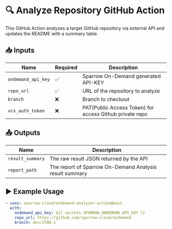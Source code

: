 # 🔍 Analyze Repository GitHub Action

This GitHub Action analyzes a target GitHub repository via external API and updates the README with a summary table.

## 📥 Inputs

| Name         | Required | Description                          |
|--------------|----------|--------------------------------------|
| `ondemand_api_key`| ✅       | Sparrow On-Demand generated API-KEY |
| `repo_url`   | ✅       | URL of the repository to analyze     |
| `branch`     | ❌       | Branch to checkout                   |
| `vcs_auth_token`| ❌       | PAT(Public Access Token) for access Github private repo |

## 📤 Outputs

| Name           | Description                          |
|----------------|--------------------------------------|
| `result_summary`  | The raw result JSON returned by the API |
| `report_path`  | The report of Sparrow On-Demand Analysis result summary |

## ▶️ Example Usage

```yaml
- uses: sparrow-cloud/ondemand-analyzer-action@main
  with:
    ondemand_api_key: ${{ secrets.SPARROW_ONDEMAND_API_KEY }}
    repo_url: https://github.com/sparrow-cloud/ondemand
    branch: dev/2508.1
```
